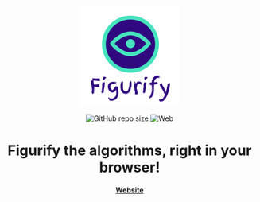 <div align="center">

![Figurify Logo](public/figurify_final.png)

![GitHub repo size](https://img.shields.io/github/repo-size/SnowballSH/Figurify)
![Web](https://img.shields.io/badge/Platform-Web-orange)

# Figurify the algorithms, right in your browser!

#### [Website](https://figurify.vercel.app/)

</div>
